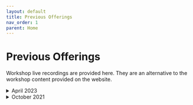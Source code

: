 ```yaml
---
layout: default
title: Previous Offerings
nav_order: 1
parent: Home
---
```


<!-- If you still want to provide access to old workshop recordings, this is the place! Full-length live workshop videos go here. -->
<!-- If you decide you don't need it, delete this page AND go to 'index.md', set has_children to false. -->


# Previous Offerings
Workshop live recordings are provided here. They are an alternative to the workshop content provided on the website.

<!-- ----------------------------------------------------------------- -->

<details markdown="1">
<summary>April 2023</summary> <!-- Change "Month Year" with the date of the recording ---> 
<iframe height="416" width="100%" allowfullscreen frameborder=0 src="https://echo360.ca/media/920779d4-4319-49f1-9b3a-d5c9ebb33723/public"></iframe>
[View original here.](https://echo360.ca/media/920779d4-4319-49f1-9b3a-d5c9ebb33723/public)
</details>

<!-- ----------------------------------------------------------------- -->

<details markdown="1">
<summary>October 2021</summary>
<iframe height="416" width="100%" allowfullscreen frameborder=0 src="https://echo360.ca/media/6c617415-72fc-42be-8acd-ce9c7c1dad02/public"></iframe>
[View original here.](https://echo360.ca/media/6c617415-72fc-42be-8acd-ce9c7c1dad02/public)
</details>